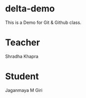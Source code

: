 # delta-demo
This is a Demo for Git &amp; Github class.

# Teacher
Shradha Khapra

# Student
Jaganmaya M Giri